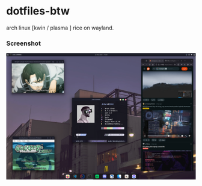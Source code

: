 # dotfiles-btw

arch linux [kwin / plasma ] rice on wayland.

### Screenshot

![Screenshot](/screenshot.png)
